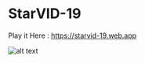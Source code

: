 # StarVID-19

Play it Here : https://starvid-19.web.app

![alt text](https://imgur.com/vSLQNH5.gif)
